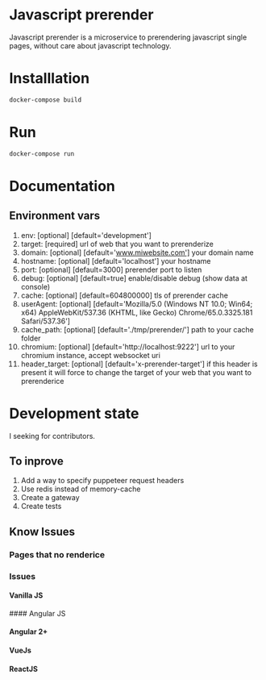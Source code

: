 # Javascript prerender

Javascript prerender is a microservice to prerendering javascript single pages, without care about javascript technology.

# Installlation

```sh
docker-compose build
```

# Run 

```sh
docker-compose run
```

# Documentation

## Environment vars

1. env: [optional] [default='development']
2. target: [required] url of web that you want to prerenderize
3. domain: [optional] [default='www.miwebsite.com'] your domain name
4. hostname: [optional] [default='localhost'] your hostname
5. port: [optional] [default=3000]  prerender port to listen
6. debug: [optional] [default=true] enable/disable debug (show data at console)
7. cache: [optional] [default=604800000] tls of prerender cache
8. userAgent: [optional] [default='Mozilla/5.0 (Windows NT 10.0; Win64; x64) AppleWebKit/537.36 (KHTML, like Gecko) Chrome/65.0.3325.181 Safari/537.36']
9. cache_path: [optional] [default='./tmp/prerender/'] path to your cache folder
10. chromium: [optional] [default='http://localhost:9222'] url to your chromium instance, accept websocket uri
11. header_target: [optional] [default='x-prerender-target'] if this header is present it will force to change the target of your web that you want to prerenderice

# Development state

I seeking for contributors. 

## To inprove

1. Add a way to specify puppeteer request headers
2. Use redis instead of memory-cache
3. Create a gateway
4. Create tests


## Know Issues

### Pages that no renderice

### Issues 

#### Vanilla JS

#### Angular JS

#### Angular 2+ 

#### VueJs

#### ReactJS

